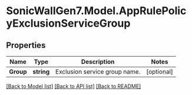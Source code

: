# SonicWallGen7.Model.AppRulePolicyExclusionServiceGroup

## Properties

Name | Type | Description | Notes
------------ | ------------- | ------------- | -------------
**Group** | **string** | Exclusion service group name. | [optional] 

[[Back to Model list]](../README.md#documentation-for-models) [[Back to API list]](../README.md#documentation-for-api-endpoints) [[Back to README]](../README.md)


